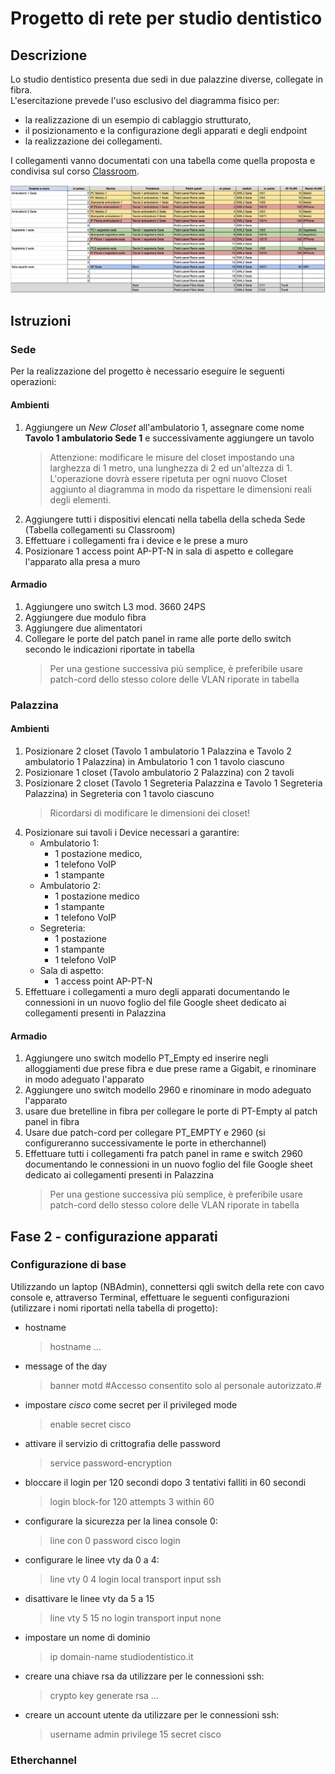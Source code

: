 # Progetto di rete per studio dentistico

## Descrizione
Lo studio dentistico presenta due sedi in due palazzine diverse, collegate in fibra.  
L'esercitazione prevede l'uso esclusivo del diagramma fisico per:
- la realizzazione di un esempio di cablaggio strutturato,
- il posizionamento e la configurazione degli apparati e degli endpoint
- la realizzazione dei collegamenti.

I collegamenti vanno documentati con una tabella come quella proposta e condivisa sul corso [Classroom](https://classroom.google.com/c/MTY0NDYwNTM0NDUw).

![Diagramma soluzione](./EsempioDiTabellaCollegamenti.png) 

## Istruzioni

### Sede
Per la realizzazione del progetto è necessario eseguire le seguenti operazioni:
#### Ambienti
1. Aggiungere un *New Closet* all'ambulatorio 1, assegnare come nome **Tavolo 1 ambulatorio Sede 1** e successivamente aggiungere un tavolo
   > Attenzione: modificare le misure del closet impostando una larghezza di 1 metro, una lunghezza di 2 ed un'altezza di 1. 
   > L'operazione dovrà essere ripetuta per ogni nuovo Closet aggiunto al diagramma in modo da rispettare le dimensioni reali degli elementi. 
2. Aggiungere tutti i dispositivi elencati nella tabella della scheda Sede (Tabella collegamenti su Classroom)
3. Effettuare i collegamenti fra i device e le prese a muro
4. Posizionare 1 access point AP-PT-N in sala di aspetto e collegare l'apparato alla presa a muro

#### Armadio
1. Aggiungere uno switch L3 mod. 3660 24PS
2. Aggiungere due modulo fibra
3. Aggiungere due alimentatori
4. Collegare le porte del patch panel in rame alle porte dello switch secondo le indicazioni riportate in tabella
   > Per una gestione successiva più semplice, è preferibile usare patch-cord dello stesso colore delle VLAN riporate in tabella
### Palazzina
#### Ambienti
1. Posizionare 2 closet (Tavolo 1 ambulatorio 1 Palazzina e Tavolo 2 ambulatorio 1 Palazzina) in Ambulatorio 1 con 1 tavolo ciascuno
2. Posizionare 1 closet (Tavolo ambulatorio 2 Palazzina) con 2 tavoli
3. Posizionare 2 closet (Tavolo 1 Segreteria Palazzina e Tavolo 1 Segreteria Palazzina) in Segreteria con 1 tavolo ciascuno
   > Ricordarsi di modificare le dimensioni dei closet!
4. Posizionare sui tavoli i Device necessari a garantire:
   - Ambulatorio 1:
     - 1 postazione medico,
     - 1 telefono VoIP
     - 1 stampante
   - Ambulatorio 2:
     - 1 postazione medico
     - 1 stampante
     - 1 telefono VoIP
   - Segreteria:
     - 1 postazione
     - 1 stampante
     - 1 telefono VoIP
   - Sala di aspetto:
     - 1 access point AP-PT-N
5. Effettuare i collegamenti a muro degli apparati documentando le connessioni in un nuovo foglio del file Google sheet dedicato ai collegamenti presenti in Palazzina
#### Armadio
1. Aggiungere uno switch modello PT_Empty ed inserire negli alloggiamenti due prese fibra e due prese rame a Gigabit, e rinominare in modo adeguato l'apparato
2. Aggiungere uno switch modello 2960  e rinominare in modo adeguato l'apparato
3. usare due bretelline in fibra per collegare le porte di PT-Empty al patch panel in fibra
4. Usare due patch-cord per collegare PT_EMPTY e 2960 (si configureranno successivamente le porte in etherchannel)
5. Effettuare tutti i collegamenti fra patch panel in rame e switch 2960 documentando le connessioni in un nuovo foglio del file Google sheet dedicato ai collegamenti presenti in Palazzina
   > Per una gestione successiva più semplice, è preferibile usare patch-cord dello stesso colore delle VLAN riporate in tabella

## Fase 2 - configurazione apparati

### Configurazione di base

Utilizzando un laptop (NBAdmin), connettersi qgli switch della rete con cavo console e, attraverso Terminal, effettuare le seguenti configurazioni (utilizzare i nomi riportati nella tabella di progetto):

- hostname
  > hostname ...
- message of the day
  > banner motd #Accesso consentito solo al personale autorizzato.#
- impostare *cisco* come secret per il privileged mode 
  > enable secret cisco
- attivare il servizio di crittografia delle password
  > service password-encryption
- bloccare il login per 120 secondi dopo 3 tentativi falliti in 60 secondi
  > login block-for 120 attempts 3 within 60
- configurare la sicurezza per la linea console 0:
  > line con 0
  > password cisco
  > login
- configurare le linee vty da 0 a 4:
  > line vty 0 4
  > login local
  > transport input ssh
- disattivare le linee vty da 5 a 15
  > line vty 5 15
  > no login
  > transport input none
- impostare un nome di dominio
  > ip domain-name studiodentistico.it
- creare una chiave rsa da utilizzare per le connessioni ssh:
  > crypto key generate rsa ...
- creare un account utente da utilizzare per le connessioni ssh:
  > username admin privilege 15 secret cisco

### Etherchannel
